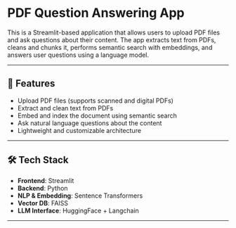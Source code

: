 # PDF Question Answering App

This is a Streamlit-based application that allows users to upload PDF files and ask questions about their content. The app extracts text from PDFs, cleans and chunks it, performs semantic search with embeddings, and answers user questions using a language model.

---

## 🚀 Features

- Upload PDF files (supports scanned and digital PDFs)
- Extract and clean text from PDFs
- Embed and index the document using semantic search
- Ask natural language questions about the content
- Lightweight and customizable architecture

---

## 🛠️ Tech Stack

- **Frontend**: Streamlit
- **Backend**: Python
- **NLP & Embedding**: Sentence Transformers
- **Vector DB**: FAISS
- **LLM Interface**: HuggingFace + Langchain

---
